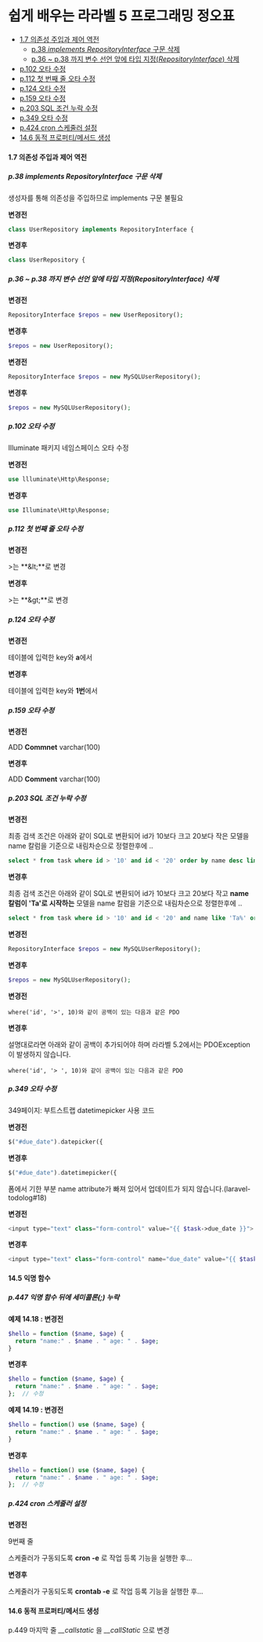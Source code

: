 # 쉽게 배우는 라라벨 5 프로그래밍 정오표

* [1.7 의존성 주입과 제어 역전](#17-의존성-주입과-제어-역전)
  * [p.38 <em>implements RepositoryInterface</em> 구문 삭제](#p38-implements-repositoryinterface-구문-삭제)
  * [p.36 ~ p.38 까지 변수 선언 앞에 타입 지정(<em>RepositoryInterface</em>) 삭제](#p36--p38-까지-변수-선언-앞에-타입-지정repositoryinterface-삭제)
* [p.102 오타 수정](#p102-오타-수정)
* [p.112 첫 번째 줄 오타 수정](#p112-첫-번째-줄-오타-수정)
* [p.124 오타 수정](#p124-오타-수정)
* [p.159 오타 수정](#p159-오타-수정)
* [p.203 SQL 조건 누락 수정](#p203-sql-조건-누락-수정)
* [p.349 오타 수정](#p349-오타-수정)
* [p.424 cron 스케줄러 설정](#p424-cron-스케줄러-설정)
* [14.6 동적 프로퍼티/메서드 생성](#146-동적-프로퍼티메서드-생성)

#### 1.7 의존성 주입과 제어 역전

##### p.38 *implements RepositoryInterface* 구문 삭제

생성자를 통해 의존성을 주입하므로 implements 구문 불필요

**변경전**

```php
class UserRepository implements RepositoryInterface {
```

**변경후**

```php
class UserRepository {
```

##### p.36 ~ p.38 까지 변수 선언 앞에 타입 지정(*RepositoryInterface*) 삭제

**변경전**

```php
RepositoryInterface $repos = new UserRepository();
```

**변경후**

```php
$repos = new UserRepository();
```

**변경전**

```php
RepositoryInterface $repos = new MySQLUserRepository();
```

**변경후**

```php
$repos = new MySQLUserRepository();
```

##### p.102 오타 수정

Illuminate 패키지 네임스페이스 오타 수정

**변경전**

```php
use llluminate\Http\Response;
```

**변경후**

```php
use Illuminate\Http\Response;
```


##### p.112 첫 번째 줄 오타 수정

**변경전**

\>는 **\&lt;**로 변경

**변경후**

\>는 **\&gt;**로 변경

##### p.124 오타 수정

**변경전**

테이블에 입력한 key와 **a**에서 

**변경후**

테이블에 입력한 key와 **1번**에서

##### p.159 오타 수정

**변경전**

ADD **Commnet** varchar(100) 

**변경후**

ADD **Comment** varchar(100) 

##### p.203 SQL 조건 누락 수정

**변경전**

최종 검색 조건은 아래와 같이 SQL로 변환되어 id가 10보다 크고 20보다 작은 모델을 name 칼럼을 기준으로 내림차순으로 정렬한후에 ..

```sql
select * from task where id > '10' and id < '20' order by name desc limit 3 offset 5;
```

**변경후**

최종 검색 조건은 아래와 같이 SQL로 변환되어 id가 10보다 크고 20보다 작고 **name 칼럼이 'Ta'로 시작하는** 모델을 name 칼럼을 기준으로 내림차순으로 정렬한후에 ..

```sql
select * from task where id > '10' and id < '20' and name like 'Ta%' order by name desc limit 3 offset 5;
```

**변경전**

```php
RepositoryInterface $repos = new MySQLUserRepository();
```

**변경후**

```php
$repos = new MySQLUserRepository();
```

**변경전**

```
where('id', '>', 10)와 같이 공백이 있는 다음과 같은 PDO
```

**변경후**

설명대로라면 아래와 같이 공백이 추가되어야 하며 라라벨 5.2에서는 PDOException 이 발생하지 않습니다.

```
where('id', '> ', 10)와 같이 공백이 있는 다음과 같은 PDO
```

##### p.349 오타 수정

349페이지: 부트스트랩 datetimepicker 사용 코드

**변경전**

```php
$("#due_date").datepicker({
```

**변경후**

```php
$("#due_date").datetimepicker({
```

폼에서 기한 부분 name attribute가 빠져 있어서 업데이트가 되지 않습니다.(laravel-todolog#18)

**변경전**

```php
<input type="text" class="form-control" value="{{ $task->due_date }}">
```

**변경후**

```php
<input type="text" class="form-control" name="due_date" value="{{ $task->due_date }}">
```




#### 14.5 익명 함수

##### p.447 익명 함수 뒤에 세미콜론(;) 누락

**예제 14.18 : 변경전**

```php
$hello = function ($name, $age) {
  return "name:" . $name . " age: " . $age;
}
```

**변경후**

```php
$hello = function ($name, $age) {
  return "name:" . $name . " age: " . $age;
};	// 수정
```

**예제 14.19 : 변경전**

```php
$hello = function() use ($name, $age) {
  return "name:" . $name . " age: " . $age;
}
```

**변경후**

```php
$hello = function() use ($name, $age) {
  return "name:" . $name . " age: " . $age;
};	// 수정
```

##### p.424 cron 스케줄러 설정

**변경전**

9번째 줄

스케줄러가 구동되도록 **cron -e** 로 작업 등록 기능을 실행한 후...

**변경후**

스케줄러가 구동되도록 **crontab -e** 로 작업 등록 기능을 실행한 후...

#### 14.6 동적 프로퍼티/메서드 생성

p.449 마지막 줄 *__callstatic* 을 *__callStatic* 으로 변경
